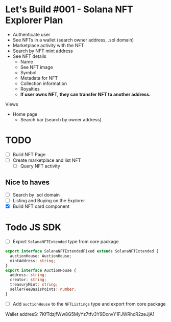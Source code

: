 # Let's Build #001 - Solana NFT Explorer Plan


- Authenticate user
- See NFTs in a wallet (search owner address, .sol domain)
- Marketplace activity with the NFT
- Search by NFT mint address
- See NFT details
  - Name
  - See NFT image
  - Symbol
  - Metadata for NFT
  - Collection information
  - Royalties
  - **If user owns NFT, they can transfer NFT to another address.**


Views
- Home page
  - Search bar (search by owner address)

# TODO
- [ ] Build NFT Page
- [ ] Create marketplace and list NFT
  - [ ] Query NFT activity

## Nice to haves
- [ ] Search by .sol domain
- [ ] Listing and Buying on the Explorer
- [x] Build NFT card component

# Todo JS SDK
- [ ] Export `SolanaNFTExtended` type from core package
```ts
export interface SolanaNFTExtendedFixed extends SolanaNFTExtended {
  auctionHouse: AuctionHouse;
  mintAddress: string;
}
export interface AuctionHouse {
  address: string;
  creator: string;
  treasuryMint: string;
  sellerFeeBasisPoints: number;
}
```
- [ ] Add `auctionHouse` to the `NFTListings` type and export from core package

Wallet addresS: 7KfTdzjfWw8G5MyYz7tfv3Y9DcnvY1FJWRhcR2zeJjA1